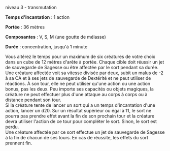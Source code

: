 niveau 3 - transmutation

**Temps d'incantation** : 1 action

**Portée** : 36 mètres

**Composantes** : V, S, M (une goutte de mélasse)

**Durée** : concentration, jusqu'à 1 minute

Vous altérez le temps pour un maximum de six créatures de votre choix dans un cube de 12 mètres d'arête à portée. Chaque cible doit réussir un jet de sauvegarde de Sagesse ou être affectée par le sort pendant sa durée.  
Une créature affectée voit sa vitesse divisée par deux, subit un malus de -2 à sa CA et à ses jets de sauvegarde de Dextérité et ne peut utiliser de réactions. À son tour, elle ne peut utiliser qu'une action ou une action bonus, pas les deux. Peu importe ses capacités ou objets magiques, la créature ne peut effectuer plus d'une attaque au corps à corps ou à distance pendant son tour.  
Si la créature tente de lancer un sort qui a un temps d'incantation d'une action, lancer un d20. Sur un résultat supérieur ou égal à 11, le sort ne pourra pas prendre effet avant la fin de son prochain tour et la créature devra utiliser l'action de ce tour pour compléter le sort. Sinon, le sort est perdu.  
Une créature affectée par ce sort effectue un jet de sauvegarde de Sagesse à la fin de chacun de ses tours. En cas de réussite, les effets du sort prennent fin.